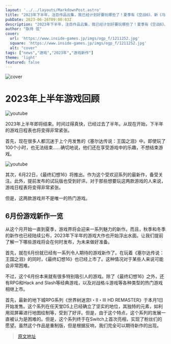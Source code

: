 ```yaml
---
layout: '../../layouts/MarkdownPost.astro'
title: "2023年下半年，注目作品云集，我已经计划好要玩哪些了！夏季有《空战6》、新《马里奥》和《桃乐丝》作品，12月则有《勇者斗恶龙》！"
pubDate: 2023-06-26T09:00:03Z
description: "2023年下半年，注目作品云集，我已经计划好要玩哪些了！夏季有《空战6》、新《马里奥》和《桃乐丝》作品，12月则有《勇者斗恶龙》！"
author: "臥待 弦"
cover:
  url: 'https://www.inside-games.jp/imgs/ogp_f/1211252.jpg'
  square: 'https://www.inside-games.jp/imgs/ogp_f/1211252.jpg'
  alt: "cover"
tags: ["news","游戏","2023年","游戏新作"]
theme: 'light'
featured: false
---
```

![cover](https://www.inside-games.jp/imgs/ogp_f/1211252.jpg)

# 2023年上半年游戏回顾

![youtube](https://www.youtube.com/embed/-MEo1tGalr0?rel=0)

2023年上半年即将结束。时间过得真快，已经过去了半年。从现在开始，下半年的游戏日程表也将变得非常紧张。

首先，现在很多人都沉迷于上个月发售的《塞尔达传说：王国之泪》中。即使玩了100个小时，也无法结束......确切地说，他们还在享受游戏中的乐趣，不想结束游戏。

![youtube](https://www.youtube.com/embed/PVWo-M8tN7g?rel=0)

其次，6月22日，《最终幻想16》将推出。作为这个受欢迎系列的最新作，备受关注。此外，提前发布的试玩版也受到好评。对于那些想要玩这两款游戏的人来说，游戏日程表将变得非常紧张。

但是，这两款游戏并不是唯一的热门游戏。
## 6月份游戏新作一览

从这个月开始一直到夏季，游戏界将会迎来一系列魅力的新作。而且，秋季和冬季的新作也已经陆续公布，2023年下半年的游戏大作也开始浮出水面。让我们提前了解一下哪些游戏将会在何时发布，为未来做好准备。

首先，就在6月份就已经有一系列令人期待的游戏新作了。在玩着《塞尔达传说：王国之泪》的同时，《最终幻想16》也已经上市了。这种情况对于某些人来说可能会非常困难。

不过，这个6月份本来就有很多特别吸引人的游戏。除了《最终幻想16》之外，还有RPG和Hack and Slash等经典游戏，以及对战格斗游戏等各种类型的热门游戏相继上市。

首先，最新的地下城RPG系列《世界树迷宫I・II・III HD REMASTER》于本月1日开始发售。这个系列在任天堂DS上已经确立了坚实的地位，其独特的元素，如利用双屏幕进行地图绘制等，受到了好评。但是，由于这个特点，这个系列的发展一直被认为是困难的。但是，这个系列终于在Switch上首次亮相，实现了粉丝们的愿望。虽然这个作品是重制版，但是根据反响，我们完全可以期待新作的出现。

>[原文地址](https://www.inside-games.jp/article/2023/06/26/146821.html)  